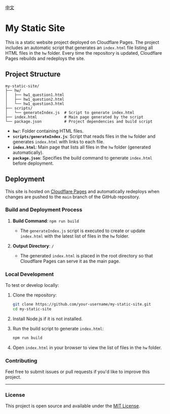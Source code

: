 [中文](https://github.com/Chenming00/yknCompFin/blob/main/README_ZH_CN.md)

# My Static Site

This is a static website project deployed on Cloudflare Pages. The project includes an automatic script that generates an `index.html` file listing all HTML files in the `hw` folder. Every time the repository is updated, Cloudflare Pages rebuilds and redeploys the site.

## Project Structure

```
my-static-site/
├── hw/
│   ├── hw1_question1.html
│   ├── hw1_question2.html
│   └── hw1_question3.html
├── scripts/
│   └── generateIndex.js  # Script to generate index.html
├── index.html            # Main page generated by the script
└── package.json          # Project dependencies and build script
```

- **`hw/`**: Folder containing HTML files.
- **`scripts/generateIndex.js`**: Script that reads files in the `hw` folder and generates `index.html` with links to each file.
- **`index.html`**: Main page that lists all files in the `hw` folder (generated automatically).
- **`package.json`**: Specifies the build command to generate `index.html` before deployment.

## Deployment

This site is hosted on [Cloudflare Pages](https://pages.cloudflare.com/) and automatically redeploys when changes are pushed to the `main` branch of the GitHub repository.

### Build and Deployment Process

1. **Build Command**: `npm run build`
   - The `generateIndex.js` script is executed to create or update `index.html` with the latest list of files in the `hw` folder.

2. **Output Directory**: `/`
   - The generated `index.html` is placed in the root directory so that Cloudflare Pages can serve it as the main page.

### Local Development

To test or develop locally:

1. Clone the repository:
   ```bash
   git clone https://github.com/your-username/my-static-site.git
   cd my-static-site
   ```

2. Install Node.js if it is not installed.

3. Run the build script to generate `index.html`:
   ```bash
   npm run build
   ```

4. Open `index.html` in your browser to view the list of files in the `hw` folder.

### Contributing

Feel free to submit issues or pull requests if you'd like to improve this project.

---

### License

This project is open source and available under the [MIT License](LICENSE).

